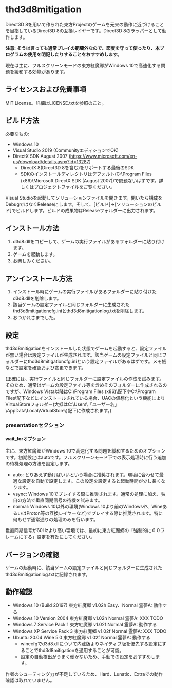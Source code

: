 # thd3d8mitigation

Direct3D 8を用いて作られた東方Projectのゲームを元来の動作に近づけることを目指しているDirect3D 8の互換レイヤーです。Direct3D 8のラッパーとして動作します。

**注意: そうは言っても通常プレイの範疇外なので、節度を守って使ったり、本プログラムの使用を明記したりすることをおすすめします。**

現在は主に、フルスクリーンモードの東方紅魔郷がWindows 10で高速化する問題を緩和する効能があります。

## ライセンスおよび免責事項

MIT License。詳細はLICENSE.txtを参照のこと。

## ビルド方法

必要なもの:

- Windows 10
- Visual Studio 2019 (CommunityエディションでOK)
- DirectX SDK August 2007 (https://www.microsoft.com/en-us/download/details.aspx?id=13287)
  - DirectX 8(Direct3D 8を含む)をサポートする最後のSDK
  - SDKのインストールディレクトリはデフォルト(C:\\Program Files (x86)\\Microsoft DirectX SDK (August 2007))で問題ないはずです。詳しくはプロジェクトファイルをご覧ください。

Visual Studioを起動してソリューションファイルを開きます。開いたら構成をDebugではなくReleaseにします。そして、\[ビルド\]→\[ソリューションのビルド\]でビルドします。ビルドの成果物はReleaseフォルダーに出力されます。

## インストール方法

1. d3d8.dllをコピーして、ゲームの実行ファイルがあるフォルダーに貼り付けます。
2. ゲームを起動します。
3. お楽しみください。

## アンインストール方法

1. インストール時にゲームの実行ファイルがあるフォルダーに貼り付けたd3d8.dllを削除します。
2. 該当ゲームの設定ファイルと同じフォルダーに生成されたthd3d8mitigationcfg.iniとthd3d8mitigationlog.txtを削除します。
3. おつかれさまでした。

## 設定

thd3d8mitigationをインストールした状態でゲームを起動すると、設定ファイルが無い場合は設定ファイルが生成されます。該当ゲームの設定ファイルと同じフォルダーにthd3d8mitigationcfg.iniという設定ファイルがあるはずです。メモ帳などで設定を確認および変更できます。

(正確には、実行ファイルと同じフォルダーに設定ファイルの作成を試みます。そのため、通常はゲームの設定ファイル等を含めそのフォルダーに作成されるのですが、Windows Vista以降はC:\\Program Files (x86)\\配下やC:\\Program Files\\配下などにインストールされている場合、UACの仮想化という機能によりVirtualStoreフォルダー(大抵はC:\\Users\\「ユーザー名」\\AppData\\Local\\VirtualStore\\)配下に作成されます。)

### presentationセクション

#### wait_forオプション

主に、東方紅魔郷がWindows 10で高速化する問題を緩和するためのオプションです。初期設定はautoです。フルスクリーンモード下での表示処理時に行う追加の待機処理の方法を設定します。

- auto: とりあえず動けばいいという場合に推奨されます。環境に合わせて最適な設定を自動で設定します。この設定を設定すると起動時間が少し長くなります。
- vsync: Windows 10でプレイする際に推奨されます。通常の処理に加え、独自の方法で垂直同期信号の待機を試みます。
- normal: Windows 10以外の環境(Windows 10より前のWindowsや、WineあるいはProton等の互換レイヤーなど)でプレイする際に推奨されます。特に何もせず通常通りの処理のみを行います。

垂直同期信号が60Hzより高い環境では、最初に東方紅魔郷の「強制的に６０フレームにする」設定を有効にしてください。

## バージョンの確認

ゲームの起動時に、該当ゲームの設定ファイルと同じフォルダーに生成されたthd3d8mitigationlog.txtに記録されます。

## 動作確認

- Windows 10 (Build 20197) 東方紅魔郷 v1.02h Easy、Normal 霊夢A: 動作する
- Windows 10 Version 2004 東方紅魔郷 v1.02h Normal 霊夢A: XXX TODO
- Windows 7 Service Pack 1 東方紅魔郷 v1.02f Normal 霊夢A: 動作する
- Windows XP Service Pack 3 東方紅魔郷 v1.02f Normal 霊夢A: XXX TODO
- Ubuntu 20.04 Wine 5.0 東方紅魔郷 v1.02f Normal 霊夢A: 動作する
  - winecfgでd3d8.dllについて内蔵版よりネイティブ版を優先する設定にすることでthd3d8mitigationを適用することが可能。
  - 設定の自動検出がうまく働かないため、手動での設定をおすすめします。

作者のシューティング力が不足しているため、Hard、Lunatic、Extraでの動作確認は取れていません。
